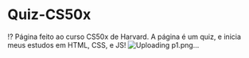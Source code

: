 # Quiz-CS50x
⁉ Página feito ao curso CS50x de Harvard. A página é um quiz, e inicia meus estudos em HTML, CSS, e JS!
![Uploading p1.png…]()
